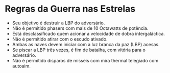 # Regras da Guerra nas Estrelas

* Seu objetivo é destruir a LBP do adversário.
* Não é permitido phasers com mais de 10 Octawatts de potência.
* Está desclassificado quem acionar a velocidade de dobra intergaláctica.
* Não é permitido atirar com o escudo ativado.
* Ambas as naves devem iniciar com a luz branca da paz (LBP) acesas.
* Se piscar a LBP três vezes, é fim de batalha, com vitória para o adversário.
* Não é permitido disparos de mísseis com mira thermal telegiado com autoaim.
